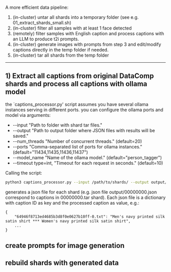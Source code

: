 A more efficient data pipeline:

1) (in-cluster) untar all shards into a temporary folder (see e.g. 01_extract_shards_small.sh)
2) (in-cluster) filter all samples with at least 1 face detected 
3) (remotely) filter samples with English caption and process captions with an LLM to produce t2i prompts. 
4) (in-cluster) generate images with prompts from step 3 and edit/modify captions directly in the temp folder if needed.
5) (in-cluster) tar all shards from the temp folder


-----------------------


## 1) Extract all captions from original DataComp shards and process all captions with ollama model

the `captions_processor.py' script assumes you have several ollama instances serving in different ports. you can configure the ollama ports and model via arguments:

* --input "Path to folder with shard tar files."
* --output "Path to output folder where JSON files with results will be saved."
* --num_threads "Number of concurrent threads." (default=20)
* --ports "Comma-separated list of ports for ollama instances." (default="11434,11435,11436,11437")
* --model_name "Name of the ollama model." (default="person_tagger")
* --timeout type=int, "Timeout for each request in seconds." (default=10)

Calling the script:

```bash
python3 captions_processor.py --input /path/to/shards/ --output output/
```

generates a json file for each shard (e.g. json file output/00000000.json correspond to captions in 00000000.tar shard). Each json file is a dictionary with caption ID as key and the processed caption as value, e.g.:

```
{
    "64946f8713ed4685b3d8f0e0627b10ff-0.txt": "Men's navy printed silk satin shirt *** Women's navy printed silk satin shirt",
    ...
}
```

## create prompts for image generation


## rebuild shards with generated data
